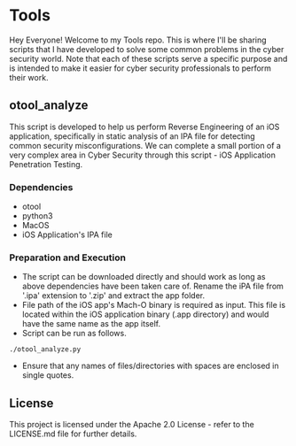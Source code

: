 # Tools

Hey Everyone! Welcome to my Tools repo. This is where I'll be sharing scripts that I have developed to solve some common problems in the cyber security world. Note that each of these scripts serve a specific purpose and is intended to make it easier for cyber security professionals to perform their work.

## otool_analyze

This script is developed to help us perform Reverse Engineering of an iOS application, specifically in static analysis of an IPA file for detecting common security misconfigurations. We can complete a small portion of a very complex area in Cyber Security through this script - iOS Application Penetration Testing.

### Dependencies

* otool
* python3
* MacOS
* iOS Application's IPA file

### Preparation and Execution

* The script can be downloaded directly and should work as long as above dependencies have been taken care of. Rename the iPA file from '.ipa' extension to '.zip' and extract the app folder.
* File path of the iOS app's Mach-O binary is required as input. This file is located within the iOS application binary (.app directory) and would have the same name as the app itself.
* Script can be run as follows.
```
./otool_analyze.py
```
* Ensure that any names of files/directories with spaces are enclosed in single quotes.

## License

This project is licensed under the Apache 2.0 License - refer to the LICENSE.md file for further details.
